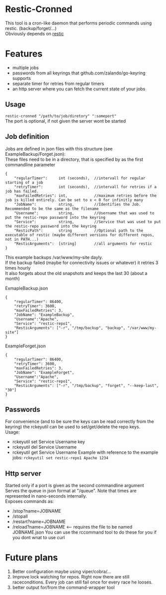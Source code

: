 Restic-Cronned
==============
This tool is a cron-like daemon that performs periodic commands using restic. (backup/forget/...)  
Obviously depends on [restic](https://github.com/restic/restic)
# Features #
* multiple jobs
* passwords from all keyrings that github.com/zalando/go-keyring supports
* separate timer for retries from regular timers
* an http server where you can fetch the current state of your jobs

## Usage ##
`restic-cronned "/path/to/job/diretory" ":someport"`  
The port is optional, if not given the server wont be started
  
## Job definition ##
Jobs are defined in json files with this structure (see ExampleBackup/Forget.json):  
These files need to be in a directory, that is specified by as the first commandline parameter
```
{
    "regularTimer":     int (seconds),  //intervall for regular starting of a job
    "retryTimer":       int (seconds),  //intervall for retries if a job has failed.
    "maxFailedRetries": int,            //maximum retries before the job is killed entirely. Can be set to x < 0 for infinitly many  
    "JobName":          string,         //Identifies the Job. Recommended to be the same as the filename
    "Username":         string,         //Username that was used to put the restic-repo password into the keyring
    "Service":          string,         //Service that was used to put the restic-repo password into the keyring
    "ResticPath":       string          //Optional path to the executable of restic (maybe different versions for different repos, not in PATH...)
    "ResticArguments":  [string]        //all arguments for restic   
}
```

This example backups /var/www/my-site dayly.  
If the backup failed (maybe for connectivity issues or whatever) it retries 3 times hourly  
It also forgets about the old snapshots and keeps the last 30 (about a month)

ExmapleBackup.json
```
{
    "regularTimer": 86400,
    "retryTimer": 3600,
    "maxFailedRetries": 3,
    "JobName": "ExampleBackup",
    "Username":"Apache",
    "Service": "restic-repo1",
    "ResticArguments": ["-r", "/tmp/backup", "backup", "/var/www/my-site"]
}
```

ExampleForget.json
```
{
    "regularTimer": 86400,
    "retryTimer": 3600,
    "maxFailedRetries": 3,
    "JobName": "ExampleForget",
    "Username":"Apache",
    "Service": "restic-repo1",
    "ResticArguments": ["-r", "/tmp/backup", "forget", "--keep-last", "30"]
}
```

## Passwords ##
For convenience (and to be sure the keys can be read correctly from the keyring) the rckeyutil can be used to set/get/delete the repo keys.  
Usage:
* rckeyutil set Service Username key
* rckeyutil del Service Username
* rckeyutil get Service Username
Example with reference to the example jobs: `rckeyutil set restic-repo1 Apache 1234`

## Http server ##
Started only if a port is given as the second commandline argument  
Serves the queue in json format at "/queue". Note that times are represented in nano-seconds internally.  
Exposes commands as:  
* /stop?name=JOBNAME
* /stopall
* /restart?name=JOBNAME
* /reload?name=JOBNAME <-- requires the file to be named JOBNAME.json
You can use the rccommand tool to do these for you if you dont wnat to use curl

# Future plans #
1. Better configuration maybe using viper/cobra/...
1. Improve lock watching for repos. Right now there are still raceconditions. Every job can still fail once for every race he looses.
1. better output for/from the command-wrapper tool

